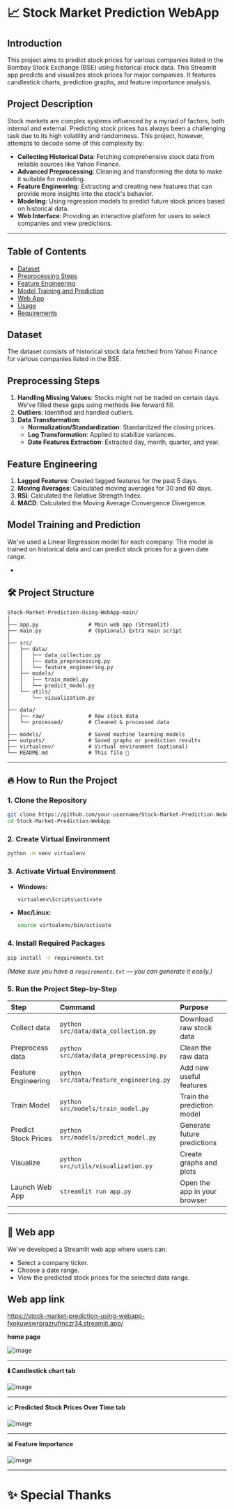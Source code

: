 # 📈 Stock Market Prediction WebApp

## Introduction
This project aims to predict stock prices for various companies listed in the Bombay Stock Exchange (BSE) using historical stock data.
This Streamlit app predicts and visualizes stock prices for major companies.
It features candlestick charts, prediction graphs, and feature importance analysis.
## Project Description
Stock markets are complex systems influenced by a myriad of factors, both internal and external. Predicting stock prices has always been a challenging task due to its high volatility and randomness. This project, however, attempts to decode some of this complexity by:

- **Collecting Historical Data**: Fetching comprehensive stock data from reliable sources like Yahoo Finance.
- **Advanced Preprocessing**: Cleaning and transforming the data to make it suitable for modeling.
- **Feature Engineering**: Extracting and creating new features that can provide more insights into the stock's behavior.
- **Modeling**: Using regression models to predict future stock prices based on historical data.
- **Web Interface**: Providing an interactive platform for users to select companies and view predictions.

---
## Table of Contents
- [Dataset](#dataset)
- [Preprocessing Steps](#preprocessing-steps)
- [Feature Engineering](#feature-engineering)
- [Model Training and Prediction](#model-training-and-prediction)
- [Web App](#web-app)
- [Usage](#usage)
- [Requirements](#requirements)

## Dataset
The dataset consists of historical stock data fetched from Yahoo Finance for various companies listed in the BSE.

## Preprocessing Steps
1. **Handling Missing Values**: Stocks might not be traded on certain days. We've filled these gaps using methods like forward fill.
2. **Outliers**: Identified and handled outliers.
3. **Data Transformation**: 
   - **Normalization/Standardization**: Standardized the closing prices.
   - **Log Transformation**: Applied to stabilize variances.
   - **Date Features Extraction**: Extracted day, month, quarter, and year.

## Feature Engineering
1. **Lagged Features**: Created lagged features for the past 5 days.
2. **Moving Averages**: Calculated moving averages for 30 and 60 days.
3. **RSI**: Calculated the Relative Strength Index.
4. **MACD**: Calculated the Moving Average Convergence Divergence.

## Model Training and Prediction
We've used a Linear Regression model for each company. The model is trained on historical data and can predict stock prices for a given date range.

- 
## 🛠️ Project Structure

```
Stock-Market-Prediction-Using-WebApp-main/
│
├── app.py                # Main web app (Streamlit)
├── main.py               # (Optional) Extra main script
│
├── src/
│   ├── data/
│   │   ├── data_collection.py
│   │   ├── data_preprocessing.py
│   │   └── feature_engineering.py
│   ├── models/
│   │   ├── train_model.py
│   │   └── predict_model.py
│   └── utils/
│       └── visualization.py
│
├── data/
│   ├── raw/              # Raw stock data
│   └── processed/        # Cleaned & processed data
│
├── models/               # Saved machine learning models
├── outputs/              # Saved graphs or prediction results
├── virtualenv/           # Virtual environment (optional)
└── README.md             # This file 📜
```

---

## 🔥 How to Run the Project

### 1. Clone the Repository
```bash
git clone https://github.com/your-username/Stock-Market-Prediction-WebApp.git
cd Stock-Market-Prediction-WebApp
```

### 2. Create Virtual Environment
```bash
python -m venv virtualenv
```

### 3. Activate Virtual Environment
- **Windows:**
  ```bash
  virtualenv\Scripts\activate
  ```
- **Mac/Linux:**
  ```bash
  source virtualenv/bin/activate
  ```

### 4. Install Required Packages
```bash
pip install -r requirements.txt
```
*(Make sure you have a `requirements.txt` — you can generate it easily.)*

### 5. Run the Project Step-by-Step

| Step | Command | Purpose |
|:---|:---|:---|
| Collect data | `python src/data/data_collection.py` | Download raw stock data |
| Preprocess data | `python src/data/data_preprocessing.py` | Clean the raw data |
| Feature Engineering | `python src/data/feature_engineering.py` | Add new useful features |
| Train Model | `python src/models/train_model.py` | Train the prediction model |
| Predict Stock Prices | `python src/models/predict_model.py` | Generate future predictions |
| Visualize | `python src/utils/visualization.py` | Create graphs and plots |
| Launch Web App | `streamlit run app.py` | Open the app in your browser |


---

## 📸 Web app 
We've developed a Streamlit web app where users can:
- Select a company ticker.
- Choose a date range.
- View the predicted stock prices for the selected data range.

## Web app link
https://stock-market-prediction-using-webapp-fxokuwswrprazrufmczr34.streamlit.app/
  
**home page**

![image](https://github.com/user-attachments/assets/f9028486-74e4-4d27-aa38-2d8edfae21b0)

---
**🕯️ Candlestick chart tab**

![image](https://github.com/user-attachments/assets/dff9fd5a-0c4d-4c31-8045-a2c77bd72bc8)

---
**📈 Predicted Stock Prices Over Time tab**

![image](https://github.com/user-attachments/assets/6efe1fc9-887b-4c56-9e23-b7a869d9eccd)

---
**📊 Feature Importance**

![image](https://github.com/user-attachments/assets/c52950af-4a36-43fd-9c45-2ab23f4835f6)

---


# ✨ Special Thanks



